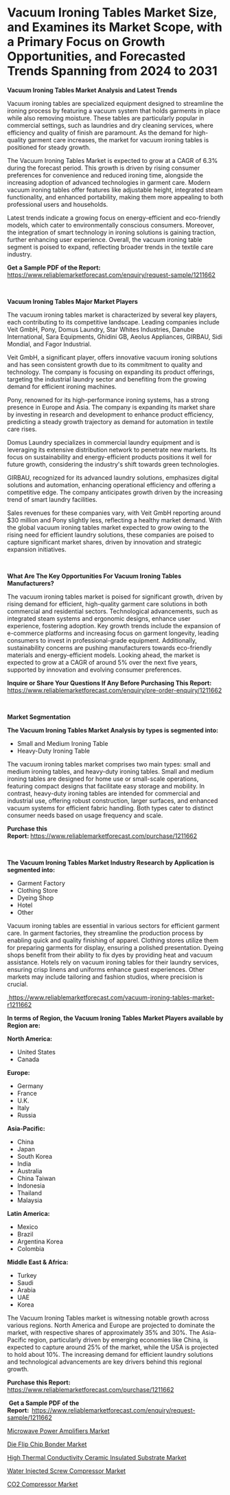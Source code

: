 <p><h1>Vacuum Ironing Tables Market Size, and Examines its Market Scope, with a Primary Focus on Growth Opportunities, and Forecasted Trends Spanning from 2024 to 2031</h1></p><p><strong>Vacuum Ironing Tables Market Analysis and Latest Trends</strong></p>
<p><p>Vacuum ironing tables are specialized equipment designed to streamline the ironing process by featuring a vacuum system that holds garments in place while also removing moisture. These tables are particularly popular in commercial settings, such as laundries and dry cleaning services, where efficiency and quality of finish are paramount. As the demand for high-quality garment care increases, the market for vacuum ironing tables is positioned for steady growth.</p><p>The Vacuum Ironing Tables Market is expected to grow at a CAGR of 6.3% during the forecast period. This growth is driven by rising consumer preferences for convenience and reduced ironing time, alongside the increasing adoption of advanced technologies in garment care. Modern vacuum ironing tables offer features like adjustable height, integrated steam functionality, and enhanced portability, making them more appealing to both professional users and households.</p><p>Latest trends indicate a growing focus on energy-efficient and eco-friendly models, which cater to environmentally conscious consumers. Moreover, the integration of smart technology in ironing solutions is gaining traction, further enhancing user experience. Overall, the vacuum ironing table segment is poised to expand, reflecting broader trends in the textile care industry.</p></p>
<p><strong>Get a Sample PDF of the Report:&nbsp;</strong> <a href="https://www.reliablemarketforecast.com/enquiry/request-sample/1211662?utm_campaign=1123&utm_medium=2&utm_source=Github&utm_content=ia&utm_term=05102024&utm_id=vacuum-ironing-tables">https://www.reliablemarketforecast.com/enquiry/request-sample/1211662</a></p>
<p>&nbsp;</p>
<p><strong>Vacuum Ironing Tables Major Market Players</strong></p>
<p><p>The vacuum ironing tables market is characterized by several key players, each contributing to its competitive landscape. Leading companies include Veit GmbH, Pony, Domus Laundry, Star Whites Industries, Danube International, Sara Equipments, Ghidini GB, Aeolus Appliances, GIRBAU, Sidi Mondial, and Fagor Industrial.</p><p>Veit GmbH, a significant player, offers innovative vacuum ironing solutions and has seen consistent growth due to its commitment to quality and technology. The company is focusing on expanding its product offerings, targeting the industrial laundry sector and benefiting from the growing demand for efficient ironing machines.</p><p>Pony, renowned for its high-performance ironing systems, has a strong presence in Europe and Asia. The company is expanding its market share by investing in research and development to enhance product efficiency, predicting a steady growth trajectory as demand for automation in textile care rises.</p><p>Domus Laundry specializes in commercial laundry equipment and is leveraging its extensive distribution network to penetrate new markets. Its focus on sustainability and energy-efficient products positions it well for future growth, considering the industry's shift towards green technologies.</p><p>GIRBAU, recognized for its advanced laundry solutions, emphasizes digital solutions and automation, enhancing operational efficiency and offering a competitive edge. The company anticipates growth driven by the increasing trend of smart laundry facilities.</p><p>Sales revenues for these companies vary, with Veit GmbH reporting around $30 million and Pony slightly less, reflecting a healthy market demand. With the global vacuum ironing tables market expected to grow owing to the rising need for efficient laundry solutions, these companies are poised to capture significant market shares, driven by innovation and strategic expansion initiatives.</p></p>
<p>&nbsp;</p>
<p><strong>What Are The Key Opportunities For Vacuum Ironing Tables Manufacturers?</strong></p>
<p><p>The vacuum ironing tables market is poised for significant growth, driven by rising demand for efficient, high-quality garment care solutions in both commercial and residential sectors. Technological advancements, such as integrated steam systems and ergonomic designs, enhance user experience, fostering adoption. Key growth trends include the expansion of e-commerce platforms and increasing focus on garment longevity, leading consumers to invest in professional-grade equipment. Additionally, sustainability concerns are pushing manufacturers towards eco-friendly materials and energy-efficient models. Looking ahead, the market is expected to grow at a CAGR of around 5% over the next five years, supported by innovation and evolving consumer preferences.</p></p>
<p><strong>Inquire or Share Your Questions If Any Before Purchasing This Report:</strong> <a href="https://www.reliablemarketforecast.com/enquiry/pre-order-enquiry/1211662?utm_campaign=1123&utm_medium=2&utm_source=Github&utm_content=ia&utm_term=05102024&utm_id=vacuum-ironing-tables">https://www.reliablemarketforecast.com/enquiry/pre-order-enquiry/1211662</a></p>
<p>&nbsp;</p>
<p><strong>Market Segmentation</strong></p>
<p><strong>The Vacuum Ironing Tables Market Analysis by types is segmented into:</strong></p>
<p><ul><li>Small and Medium Ironing Table</li><li>Heavy-Duty Ironing Table</li></ul></p>
<p><p>The vacuum ironing tables market comprises two main types: small and medium ironing tables, and heavy-duty ironing tables. Small and medium ironing tables are designed for home use or small-scale operations, featuring compact designs that facilitate easy storage and mobility. In contrast, heavy-duty ironing tables are intended for commercial and industrial use, offering robust construction, larger surfaces, and enhanced vacuum systems for efficient fabric handling. Both types cater to distinct consumer needs based on usage frequency and scale.</p></p>
<p><strong>Purchase this Report:&nbsp;</strong><a href="https://www.reliablemarketforecast.com/purchase/1211662?utm_campaign=1123&utm_medium=2&utm_source=Github&utm_content=ia&utm_term=05102024&utm_id=vacuum-ironing-tables">https://www.reliablemarketforecast.com/purchase/1211662</a></p>
<p>&nbsp;</p>
<p><strong>The Vacuum Ironing Tables Market Industry Research by Application is segmented into:</strong></p>
<p><ul><li>Garment Factory</li><li>Clothing Store</li><li>Dyeing Shop</li><li>Hotel</li><li>Other</li></ul></p>
<p><p>Vacuum ironing tables are essential in various sectors for efficient garment care. In garment factories, they streamline the production process by enabling quick and quality finishing of apparel. Clothing stores utilize them for preparing garments for display, ensuring a polished presentation. Dyeing shops benefit from their ability to fix dyes by providing heat and vacuum assistance. Hotels rely on vacuum ironing tables for their laundry services, ensuring crisp linens and uniforms enhance guest experiences. Other markets may include tailoring and fashion studios, where precision is crucial.</p></p>
<p><a href="https://www.reliablemarketforecast.com/vacuum-ironing-tables-market-r1211662?utm_campaign=1123&utm_medium=2&utm_source=Github&utm_content=ia&utm_term=05102024&utm_id=vacuum-ironing-tables">&nbsp;https://www.reliablemarketforecast.com/vacuum-ironing-tables-market-r1211662</a></p>
<p><strong>In terms of Region, the Vacuum Ironing Tables Market Players available by Region are:</strong></p>
<p>
    <p> <strong> North America: </strong>
        <ul>
            <li>United States</li>
            <li>Canada</li>
        </ul>
        </p> 
    <p> <strong> Europe: </strong>
        <ul>
            <li>Germany</li>
            <li>France</li>
            <li>U.K.</li>
            <li>Italy</li>
            <li>Russia</li>
        </ul>
        </p> 
    <p> <strong> Asia-Pacific: </strong>
        <ul>
            <li>China</li>
            <li>Japan</li>
            <li>South Korea</li>
            <li>India</li>
            <li>Australia</li>
            <li>China Taiwan</li>
            <li>Indonesia</li>
            <li>Thailand</li>
            <li>Malaysia</li>
        </ul>
        </p> 
    <p> <strong> Latin America: </strong>
        <ul>
            <li>Mexico</li>
            <li>Brazil</li>
            <li>Argentina Korea</li>
            <li>Colombia</li>
        </ul>
        </p> 
    <p> <strong> Middle East & Africa: </strong>
        <ul>
            <li>Turkey</li>
            <li>Saudi</li>
            <li>Arabia</li>
            <li>UAE</li>
            <li>Korea</li>
        </ul>
    </p>
    </p>
<p><p>The Vacuum Ironing Tables market is witnessing notable growth across various regions. North America and Europe are projected to dominate the market, with respective shares of approximately 35% and 30%. The Asia-Pacific region, particularly driven by emerging economies like China, is expected to capture around 25% of the market, while the USA is projected to hold about 10%. The increasing demand for efficient laundry solutions and technological advancements are key drivers behind this regional growth.</p></p>
<p><strong>Purchase this Report: </strong><a href="https://www.reliablemarketforecast.com/purchase/1211662?utm_campaign=1123&utm_medium=2&utm_source=Github&utm_content=ia&utm_term=05102024&utm_id=vacuum-ironing-tables">https://www.reliablemarketforecast.com/purchase/1211662</a></p>
<p>&nbsp;<strong>Get a Sample PDF of the Report:&nbsp;&nbsp;</strong><a href="https://www.reliablemarketforecast.com/enquiry/request-sample/1211662?utm_campaign=1123&utm_medium=2&utm_source=Github&utm_content=ia&utm_term=05102024&utm_id=vacuum-ironing-tables">https://www.reliablemarketforecast.com/enquiry/request-sample/1211662</a></p>
<p><strong></strong></p>
<p><p><a href="https://github.com/pizolina/Market-Research-Report-List-6/blob/main/microwave-power-amplifiers-market.md?utm_campaign=1123&utm_medium=2&utm_source=Github&utm_content=ia&utm_term=05102024&utm_id=vacuum-ironing-tables">Microwave Power Amplifiers Market</a></p><p><a href="https://issuu.com/reportprime-2/docs/die-flip-chip-bonder-market-size-20_cd8ecaa0654e50?utm_campaign=1123&utm_medium=2&utm_source=Github&utm_content=ia&utm_term=05102024&utm_id=vacuum-ironing-tables">Die Flip Chip Bonder Market</a></p><p><a href="https://issuu.com/reportprime-2/docs/high-thermal-conductivity-ceramic-i_dfd359df5ecccb?utm_campaign=1123&utm_medium=2&utm_source=Github&utm_content=ia&utm_term=05102024&utm_id=vacuum-ironing-tables">High Thermal Conductivity Ceramic Insulated Substrate Market</a></p><p><a href="https://www.linkedin.com/pulse/global-water-injected-screw-compressor-market-share-growth-1wuoe?utm_campaign=1123&utm_medium=2&utm_source=Github&utm_content=ia&utm_term=05102024&utm_id=vacuum-ironing-tables">Water Injected Screw Compressor Market</a></p><p><a href="https://www.linkedin.com/pulse/investing-co2-compressor-market-trends-leading-products-y2wde?utm_campaign=1123&utm_medium=2&utm_source=Github&utm_content=ia&utm_term=05102024&utm_id=vacuum-ironing-tables">CO2 Compressor Market</a></p></p>